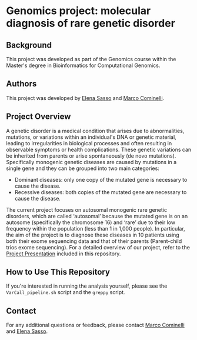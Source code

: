 # Genomics project: molecular diagnosis of rare genetic disorder


## Background
This project was developed as part of the Genomics course within the Master's degree in Bioinformatics for Computational Genomics.

## Authors
This project was developed by [Elena Sasso](https://github.com/elenasasso) and [Marco Cominelli](https://github.com/marco-cominelli01).


## Project Overview
A genetic disorder is a medical condition that arises due to abnormalities, mutations, or variations within an individual's DNA or 
genetic material, leading to irregularities in biological processes and often resulting in observable symptoms or health complications. 
These genetic variations can be inherited from parents or arise spontaneously (de novo mutations).
Specifically monogenic genetic diseases are caused by mutations in a single gene and they can be grouped into two main categories:
- Dominant diseases: only one copy of the mutated gene is necessary to cause the disease.
- Recessive diseases: both copies of the mutated gene are necessary to cause the disease.

The current project focuses on autosomal monogenic rare genetic disorders, which are called ‘autosomal’ because the mutated gene is on an
autosome (specifically the chromosome 16) and ‘rare’ due to their low frequency within the population (less than 1 in 1,000 people).
In particular, the aim of the project is to diagnose these diseases in 10 patients using both their exome sequencing data and that of their
parents (Parent-child trios exome sequencing).
For a detailed overview of our project, refer to the [Project Presentation](project_presentation.pdf) included in this repository.


## How to Use This Repository
If you're interested in running the analysis yourself, please see the `VarCall_pipeline.sh` script and the `greppy` script.


## Contact
For any additional questions or feedback, please contact [Marco Cominelli](mailto:cominellimarco8@gmail.com) and [Elena Sasso](mailto:elenasasso01@gmail.com).

